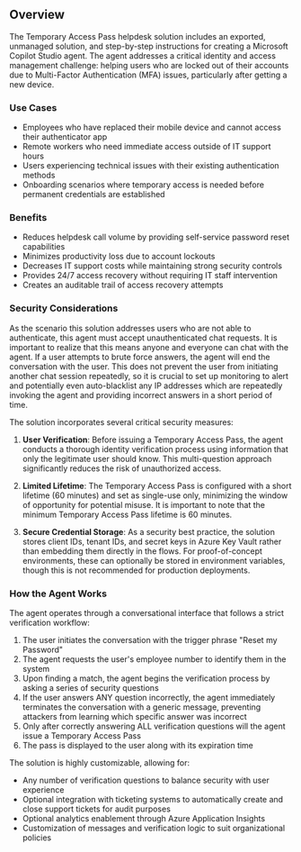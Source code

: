 ## Overview

The Temporary Access Pass helpdesk solution includes an exported, unmanaged solution, and step-by-step instructions for creating a Microsoft Copilot Studio agent. The agent addresses a critical identity and access management challenge: helping users who are locked out of their accounts due to Multi-Factor Authentication (MFA) issues, particularly after getting a new device. 

### Use Cases
- Employees who have replaced their mobile device and cannot access their authenticator app
- Remote workers who need immediate access outside of IT support hours
- Users experiencing technical issues with their existing authentication methods
- Onboarding scenarios where temporary access is needed before permanent credentials are established

### Benefits
- Reduces helpdesk call volume by providing self-service password reset capabilities
- Minimizes productivity loss due to account lockouts
- Decreases IT support costs while maintaining strong security controls
- Provides 24/7 access recovery without requiring IT staff intervention
- Creates an auditable trail of access recovery attempts

### Security Considerations
As the scenario this solution addresses users who are not able to authenticate, this agent must accept unauthenticated chat requests.  It is important to realize that this means anyone and everyone can chat with the agent. If a user attempts to brute force answers, the agent will end the conversation with the user. This does not prevent the user from initiating another chat session repeatedly, so it is crucial to set up monitoring to alert and potentially even auto-blacklist any IP addresses which are repeatedly invoking the agent and providing incorrect answers in a short period of time. 

The solution incorporates several critical security measures:

1. **User Verification**: Before issuing a Temporary Access Pass, the agent conducts a thorough identity verification process using information that only the legitimate user should know. This multi-question approach significantly reduces the risk of unauthorized access.

2. **Limited Lifetime**: The Temporary Access Pass is configured with a short lifetime (60 minutes) and set as single-use only, minimizing the window of opportunity for potential misuse. It is important to note that the minimum Temporary Access Pass lifetime is 60 minutes.

3. **Secure Credential Storage**: As a security best practice, the solution stores client IDs, tenant IDs, and secret keys in Azure Key Vault rather than embedding them directly in the flows. For proof-of-concept environments, these can optionally be stored in environment variables, though this is not recommended for production deployments.

### How the Agent Works
The agent operates through a conversational interface that follows a strict verification workflow:

1. The user initiates the conversation with the trigger phrase "Reset my Password"
2. The agent requests the user's employee number to identify them in the system
3. Upon finding a match, the agent begins the verification process by asking a series of security questions
4. If the user answers ANY question incorrectly, the agent immediately terminates the conversation with a generic message, preventing attackers from learning which specific answer was incorrect
5. Only after correctly answering ALL verification questions will the agent issue a Temporary Access Pass
6. The pass is displayed to the user along with its expiration time

The solution is highly customizable, allowing for:
- Any number of verification questions to balance security with user experience
- Optional integration with ticketing systems to automatically create and close support tickets for audit purposes
- Optional analytics enablement through Azure Application Insights
- Customization of messages and verification logic to suit organizational policies
```
